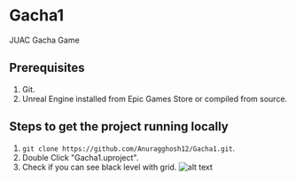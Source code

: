 # Gacha1
JUAC Gacha Game

## Prerequisites

1. Git.
2. Unreal Engine installed from Epic Games Store or compiled from source.

## Steps to get the project running locally

1. `git clone https://github.com/Anuragghosh12/Gacha1.git`.
2. Double Click "Gacha1.uproject".
3. Check if you can see black level with grid.
![alt text](https://github.com/Anuragghosh12/Gatcha1/sample.png "Logo Title Text 1")